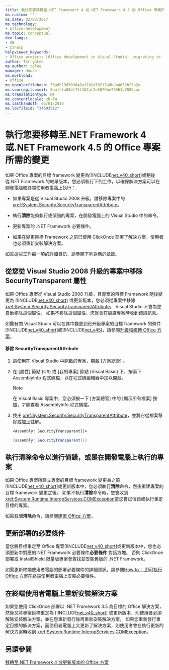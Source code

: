 ```yaml
---
title: 執行您要移轉至.NET Framework 4 或.NET Framework 4.5 的 Office 專案所需的變更
ms.custom: ''
ms.date: 02/02/2017
ms.technology:
- office-development
ms.topic: conceptual
dev_langs:
- VB
- CSharp
helpviewer_keywords:
- Office projects [Office development in Visual Studio], migrating to .NET Framework 4
author: TerryGLee
ms.author: tglee
manager: douge
ms.workload:
- office
ms.openlocfilehash: 53a6b138509648af102a50217a8bab4d32b27a2a
ms.sourcegitcommit: 0aafcfa08ef74f162af2e5079be77061d7885cac
ms.translationtype: MT
ms.contentlocale: zh-TW
ms.lasthandoff: 06/01/2018
ms.locfileid: "34693912"
---
```

# <a name="required-changes-to-run-office-projects-that-you-migrate-to-the-net-framework-4-or-the-net-framework-45"></a>執行您要移轉至.NET Framework 4 或.NET Framework 4.5 的 Office 專案所需的變更
  如果 Office 專案的目標 framework 變更為[!INCLUDE[net_v40_short](../sharepoint/includes/net-v40-short-md.md)]或稍後從.NET Framework 的較早版本，您必須執行下列工作，以確保解決方案可以在開發電腦和終端使用者電腦上執行：  
  
-   如果專案是從 Visual Studio 2008 升級，請移除專案中的 <xref:System.Security.SecurityTransparentAttribute>。  
  
-   執行**清除**能夠執行或偵錯的專案，在開發電腦上的 Visual Studio 中的命令。  
  
-   更新專案的 .NET Framework 必要條件。  
  
-   如果在變更目標 Framework 之前已使用 ClickOnce 部署了解決方案，使用者也必須重新安裝解決方案。  
  
 如需這些工作每一項的詳細資訊，請參閱下列對應的章節。  
  
## <a name="remove-the-securitytransparent-attribute-from-projects-that-you-upgrade-from-visual-studio-2008"></a>從您從 Visual Studio 2008 升級的專案中移除 SecurityTransparent 屬性  
 如果 Office 專案從 Visual Studio 2008 升級，且專案的目標 Framework 隨後變更為 [!INCLUDE[net_v40_short](../sharepoint/includes/net-v40-short-md.md)] 或更新版本，您必須從專案中移除 <xref:System.Security.SecurityTransparentAttribute>。 Visual Studio 不會為您自動移除這個屬性。 如果不移除這個屬性，您就會在編譯專案時收到錯誤訊息。  
  
 如需有關 Visual Studio 可以在其中變更到已升級專案的目標 framework 的條件[!INCLUDE[net_v40_short](../sharepoint/includes/net-v40-short-md.md)]或[!INCLUDE[net_v45](../vsto/includes/net-v45-md.md)]，請參閱[升級和移轉 Office 方案](../vsto/upgrading-and-migrating-office-solutions.md)。  
  
#### <a name="to-remove-the-securitytransparentattribute"></a>移除 SecurityTransparentAttribute  
  
1.  請使用在 Visual Studio 中開啟的專案，開啟 [方案總管] 。  
  
2.  在 [屬性]  節點 (C#) 或 [我的專案]  節點 (Visual Basic) 下，按兩下 AssemblyInfo 程式碼檔，以在程式碼編輯器中加以開啟。  
  
    > [!NOTE]  
    >  在 Visual Basic 專案中，您必須按一下 [方案總管]  中的 [顯示所有檔案]  按鈕，才能查看 AssemblyInfo 程式碼檔。  
  
3.  找出 <xref:System.Security.SecurityTransparentAttribute>，並將它從檔案移除或加上註解。  
  
    ```vb  
    <Assembly: SecurityTransparent()>  
    ```  
  
    ```csharp  
    [assembly: SecurityTransparent()]  
    ```  
  
## <a name="perform-the-clean-command-to-debug-or-run-a-project-on-the-development-computer"></a>執行清除命令以進行偵錯，或是在開發電腦上執行的專案  
 如果 Office 專案所建立專案的目標 framework 變更為之前[!INCLUDE[net_v40_short](../sharepoint/includes/net-v40-short-md.md)]或更新版本中，您必須執行**清除**命令，然後重建專案的目標 framework 變更之後。 如果不執行**清除**命令時，您會收到<xref:System.Runtime.InteropServices.COMException>當您嘗試偵錯或執行重定目標的專案。  
  
 如需有關**清除**命令，請參閱[建置 Office 方案](../vsto/building-office-solutions.md)。  
  
## <a name="update-the-prerequisites-for-deployment"></a>更新部署的必要條件  
 當您將目標重定至 Office 專案[!INCLUDE[net_v40_short](../sharepoint/includes/net-v40-short-md.md)]或更新版本中，您也必須更新中對應的.NET Framework 必要條件**必要條件** 對話方塊。 否則 ClickOnce 部署或 InstallShield 限量版專案會查找並安裝舊版的 .NET Framework。  
  
 如需更新終端使用者電腦的部署必要條件的詳細資訊，請參閱[How to： 即可執行 Office 方案在終端使用者電腦上安裝必要條件](http://msdn.microsoft.com/en-us/74dd2c52-838f-4abf-b2b4-4d7b0c2a0a98)。  
  
## <a name="reinstall-solutions-on-end-user-computers"></a>在終端使用者電腦上重新安裝解決方案  
 如果您使用 ClickOnce 部署以 .NET Framework 3.5 為目標的 Office 解決方案，然後又將專案目標重定為 [!INCLUDE[net_v40_short](../sharepoint/includes/net-v40-short-md.md)] 或更新版本，則使用者必須解除安裝解決方案，並在您重新發行後再重新安裝解決方案。 如果您重新發行重定目標的解決方案，而使用者電腦上又更新了解決方案，則使用者會在執行更新的解決方案時收到 <xref:System.Runtime.InteropServices.COMException>。  
  
## <a name="see-also"></a>另請參閱  
 [移轉至.NET Framework 4 或更新版本的 Office 方案](../vsto/migrating-office-solutions-to-the-dotnet-framework-4-or-later.md)  
  
  